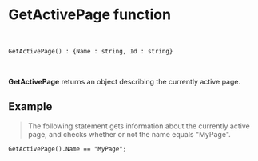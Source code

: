 # GetActivePage function

<br/>

```
GetActivePage() : {Name : string, Id : string}
```

<br/>

**GetActivePage** returns an object describing the currently active page.
<br/>

## Example
>
>The following statement gets information about the currently active page, and checks whether or not the name equals "MyPage".
>
```
GetActivePage().Name == "MyPage";
```

<br/>


